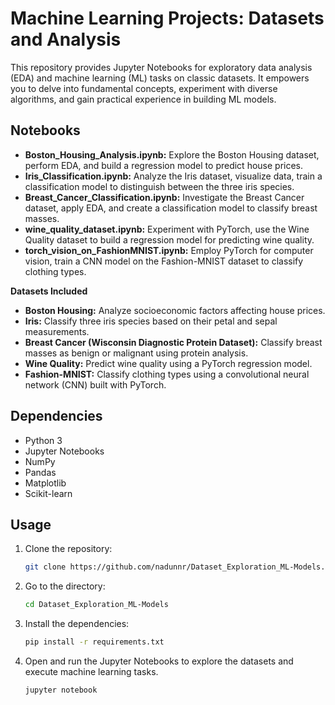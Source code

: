 # Machine Learning Projects: Datasets and Analysis

This repository provides Jupyter Notebooks for exploratory data analysis (EDA) and machine learning (ML) tasks on classic datasets. It empowers you to delve into fundamental concepts, experiment with diverse algorithms, and gain practical experience in building ML models.

## Notebooks

- **Boston_Housing_Analysis.ipynb:** Explore the Boston Housing dataset, perform EDA, and build a regression model to predict house prices.
- **Iris_Classification.ipynb:** Analyze the Iris dataset, visualize data, train a classification model to distinguish between the three iris species.
- **Breast_Cancer_Classification.ipynb:** Investigate the Breast Cancer dataset, apply EDA, and create a classification model to classify breast masses.
- **wine_quality_dataset.ipynb:** Experiment with PyTorch, use the Wine Quality dataset to build a regression model for predicting wine quality.
- **torch_vision_on_FashionMNIST.ipynb:** Employ PyTorch for computer vision, train a CNN model on the Fashion-MNIST dataset to classify clothing types.

**Datasets Included**

- **Boston Housing:** Analyze socioeconomic factors affecting house prices.
- **Iris:** Classify three iris species based on their petal and sepal measurements.
- **Breast Cancer (Wisconsin Diagnostic Protein Dataset):** Classify breast masses as benign or malignant using protein analysis.
- **Wine Quality:** Predict wine quality using a PyTorch regression model.
- **Fashion-MNIST:** Classify clothing types using a convolutional neural network (CNN) built with PyTorch.

## Dependencies

- Python 3
- Jupyter Notebooks
- NumPy
- Pandas
- Matplotlib
- Scikit-learn

## Usage

1. Clone the repository:

    ```bash
    git clone https://github.com/nadunnr/Dataset_Exploration_ML-Models.git
    ```
    
2. Go to the directory:

    ```bash
    cd Dataset_Exploration_ML-Models
    ```
    
3. Install the dependencies:

    ```bash
    pip install -r requirements.txt
    ```

4. Open and run the Jupyter Notebooks to explore the datasets and execute machine learning tasks.

    ```bash
    jupyter notebook
    ```
